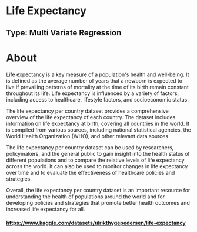 # Life Expectancy
## Type: Multi Variate Regression
# About
#### 
Life expectancy is a key measure of a population's health and well-being. It is defined as the average number of years that a newborn is expected to live if prevailing patterns of mortality at the time of its birth remain constant throughout its life. Life expectancy is influenced by a variety of factors, including access to healthcare, lifestyle factors, and socioeconomic status.

The life expectancy per country dataset provides a comprehensive overview of the life expectancy of each country. The dataset includes information on life expectancy at birth, covering all countries in the world. It is compiled from various sources, including national statistical agencies, the World Health Organization (WHO), and other relevant data sources.

The life expectancy per country dataset can be used by researchers, policymakers, and the general public to gain insight into the health status of different populations and to compare the relative levels of life expectancy across the world. It can also be used to monitor changes in life expectancy over time and to evaluate the effectiveness of healthcare policies and strategies.

Overall, the life expectancy per country dataset is an important resource for understanding the health of populations around the world and for developing policies and strategies that promote better health outcomes and increased life expectancy for all.

#### https://www.kaggle.com/datasets/ulrikthygepedersen/life-expectancy
